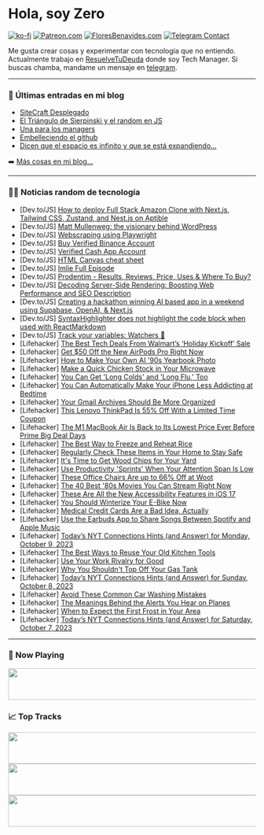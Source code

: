 # Hola, soy Zero

[![ko-fi](https://ko-fi.com/img/githubbutton_sm.svg)](https://ko-fi.com/J3J4N0LUK)
[![Patreon.com](https://img.shields.io/endpoint.svg?url=https%3A%2F%2Fshieldsio-patreon.vercel.app%2Fapi%3Fusername%3Dzerodragon%26type%3Dpatrons&style=for-the-badge)](https://patreon.com/zerodragon)
[![FloresBenavides.com](https://img.shields.io/website?down_message=oops&label=MiBlog&style=for-the-badge&up_message=online&url=https%3A%2F%2Ffloresbenavides.com)](https://floresbenavides.com)
[![Telegram Contact](https://img.shields.io/badge/escr%C3%ADbeme-ZeroDragon-%2326A5E4?style=for-the-badge&logo=telegram)](https://t.me/zerodragon)

Me gusta crear cosas y experimentar con tecnología que no entiendo.
Actualmente trabajo en [ResuelveTuDeuda](http://github.com/resuelve) donde soy Tech Manager.
Si buscas chamba, mandame un mensaje en [telegram](https://t.me/zerodragon).

---

### 📕 Últimas entradas en mi blog
<!-- BLOG-POST-LIST:START -->
- [SiteCraft Desplegado](https://floresbenavides.com/sitecraft-desplegado/)
- [El Triángulo de Sierpinski y el random en JS](https://floresbenavides.com/el-triangulo-de-sierpinski-y-el-random-en-js/)
- [Una para los managers](https://floresbenavides.com/una-para-los-managers/)
- [Embelleciendo el github](https://floresbenavides.com/embelleciendo-el-github/)
- [Dicen que el espacio es infinito y que se está expandiendo…](https://floresbenavides.com/dicen-que-el-espacio-es-infinito-y-que-se-esta-expandiendo/)
<!-- BLOG-POST-LIST:END -->

➡️ [Más cosas en mi blog...](https://floresbenavides.com)

---

### 👨‍💻 Noticias random de tecnología
<!-- TECH-POSTS:START -->
- [Dev.to/JS] [How to deploy Full Stack Amazon Clone with Next.js, Tailwind CSS, Zustand, and Nest.js on Aptible](https://dev.to/kishansheth/how-to-deploy-full-stack-amazon-clone-with-nextjs-tailwind-css-zustand-and-nestjs-on-aptible-4i2j)
- [Dev.to/JS] [Matt Mullenweg: the visionary behind WordPress](https://dev.to/opensourcee/meet-matt-mullenweg-the-visionary-behind-wordpress-ho6)
- [Dev.to/JS] [Webscraping using Playwright](https://dev.to/rickynyairo/webscraping-using-playwright-18d1)
- [Dev.to/JS] [Buy Verified Binance Account](https://dev.to/binancewyt3/buy-verified-binance-account-2hk6)
- [Dev.to/JS] [Verified Cash App Account](https://dev.to/binancewyt3/verified-cash-app-account-4p09)
- [Dev.to/JS] [HTML Canvas cheat sheet](https://dev.to/hoanganhlam/html-canvas-cheat-sheet-3op3)
- [Dev.to/JS] [Imlie Full Episode](https://dev.to/imliedesitv1/imlie-full-episode-1l9a)
- [Dev.to/JS] [Prodentim - Results, Reviews, Price, Uses &amp; Where To Buy?](https://dev.to/vdsakhtba/prodentim-results-reviews-price-uses-where-to-buy-53l4)
- [Dev.to/JS] [Decoding Server-Side Rendering: Boosting Web Performance and SEO Description](https://dev.to/eneaslari/decoding-server-side-rendering-boosting-web-performance-and-seo-description-2apj)
- [Dev.to/JS] [Creating a hackathon winning AI based app in a weekend using Supabase, OpenAI, &amp; Next.js](https://dev.to/asheeshh/creating-a-hackathon-winning-ai-based-app-in-a-weekend-using-supabase-openai-nextjs-2pe7)
- [Dev.to/JS] [SyntaxHighlighter does not highlight the code block when used with ReactMarkdown](https://dev.to/muditchoudhary/syntaxhighlighter-does-not-highlight-the-code-block-when-used-with-reactmarkdown-5fa9)
- [Dev.to/JS] [Track your variables: Watchers 👀](https://dev.to/dvalin99/track-your-variables-watchers-3j6c)
- [Lifehacker] [The Best Tech Deals From Walmart’s ‘Holiday Kickoff’ Sale](https://lifehacker.com/the-best-tech-deals-from-walmart-s-holiday-kickoff-sa-1850913084)
- [Lifehacker] [Get $50 Off the New AirPods Pro Right Now](https://lifehacker.com/get-50-off-the-new-airpods-pro-right-now-1850912629)
- [Lifehacker] [How to Make Your Own AI &#39;90s Yearbook Photo](https://lifehacker.com/how-to-make-your-own-ai-90s-yearbook-photo-1850912877)
- [Lifehacker] [Make a Quick Chicken Stock in Your Microwave](https://lifehacker.com/microwave-chicken-stock-recipe-1850912504)
- [Lifehacker] [You Can Get &#39;Long Colds&#39; and &#39;Long Flu,&#39; Too](https://lifehacker.com/long-colds-long-flu-versus-long-covid-1850912310)
- [Lifehacker] [You Can Automatically Make Your iPhone Less Addicting at Bedtime](https://lifehacker.com/use-greyscale-make-your-phone-less-addicting-1850912330)
- [Lifehacker] [Your Gmail Archives Should Be More Organized](https://lifehacker.com/your-gmail-archives-should-be-more-organized-1850912212)
- [Lifehacker] [This Lenovo ThinkPad Is 55% Off With a Limited Time Coupon](https://lifehacker.com/this-lenovo-thinkpad-is-55-off-with-a-limited-time-cou-1850912317)
- [Lifehacker] [The M1 MacBook Air Is Back to Its Lowest Price Ever Before Prime Big Deal Days](https://lifehacker.com/early-prime-day-deal-m1-macbook-air-1850912042)
- [Lifehacker] [The Best Way to Freeze and Reheat Rice](https://lifehacker.com/the-best-way-to-freeze-and-reheat-rice-1850871446)
- [Lifehacker] [Regularly Check These Items in Your Home to Stay Safe](https://lifehacker.com/regularly-check-these-items-in-your-home-to-stay-safe-1850911784)
- [Lifehacker] [It&#39;s Time to Get Wood Chips for Your Yard](https://lifehacker.com/its-time-to-get-wood-chips-for-your-yard-1850911759)
- [Lifehacker] [Use Productivity &#39;Sprints&#39; When Your Attention Span Is Low](https://lifehacker.com/how-to-use-sprints-productivity-method-1850911750)
- [Lifehacker] [These Office Chairs Are up to 66% Off at Woot](https://lifehacker.com/these-office-chairs-are-up-to-66-off-at-woot-1850911711)
- [Lifehacker] [The 40 Best &#39;80s Movies You Can Stream Right Now](https://lifehacker.com/the-best-80s-movies-you-can-stream-right-now-1850909972)
- [Lifehacker] [These Are All the New Accessibility Features in iOS 17](https://lifehacker.com/these-are-all-the-new-accessibility-features-in-ios-17-1850911314)
- [Lifehacker] [You Should Winterize Your E-Bike Now](https://lifehacker.com/you-should-winterize-your-e-bike-now-1850911208)
- [Lifehacker] [Medical Credit Cards Are a Bad Idea, Actually](https://lifehacker.com/medical-credit-cards-are-a-bad-idea-actually-1850910748)
- [Lifehacker] [Use the Earbuds App to Share Songs Between Spotify and Apple Music](https://lifehacker.com/use-the-earbuds-app-to-share-songs-between-spotify-and-1850911135)
- [Lifehacker] [Today’s NYT Connections Hints &lpar;and Answer&rpar; for Monday, October 9, 2023](https://lifehacker.com/nyt-connections-answer-today-october-9-2023-1850906560)
- [Lifehacker] [The Best Ways to Reuse Your Old Kitchen Tools](https://lifehacker.com/the-best-ways-to-reuse-your-old-kitchen-tools-1850903539)
- [Lifehacker] [Use Your Work Rivalry for Good](https://lifehacker.com/use-your-work-rivalry-for-good-1850903522)
- [Lifehacker] [Why You Shouldn&#39;t Top Off Your Gas Tank](https://lifehacker.com/why-you-shouldnt-top-off-your-gas-tank-1850903558)
- [Lifehacker] [Today’s NYT Connections Hints &lpar;and Answer&rpar; for Sunday, October 8, 2023](https://lifehacker.com/nyt-connections-answer-today-october-8-2023-1850906425)
- [Lifehacker] [Avoid These Common Car Washing Mistakes](https://lifehacker.com/avoid-these-common-car-washing-mistakes-1850903613)
- [Lifehacker] [The Meanings Behind the Alerts You Hear on Planes](https://lifehacker.com/the-meanings-behind-the-alerts-you-hear-on-planes-1850903647)
- [Lifehacker] [When to Expect the First Frost in Your Area](https://lifehacker.com/when-to-expect-the-first-frost-in-your-area-1850903636)
- [Lifehacker] [Today’s NYT Connections Hints &lpar;and Answer&rpar; for Saturday, October 7, 2023](https://lifehacker.com/nyt-connections-answer-today-october-7-2023-1850904847)<!-- TECH-POSTS:END -->

---

### 🎵 Now Playing
<a href="https://spotify-now-playing-dun.vercel.app/now-playing?open"><img src="https://spotify-now-playing-dun.vercel.app/now-playing" width="540" height="64"></a>

### 📈 Top Tracks
<a href="https://spotify-now-playing-dun.vercel.app/top-tracks?i=1&open"><img src="https://spotify-now-playing-dun.vercel.app/top-tracks?i=1" width="540" height="64"></a>
<a href="https://spotify-now-playing-dun.vercel.app/top-tracks?i=2&open"><img src="https://spotify-now-playing-dun.vercel.app/top-tracks?i=2" width="540" height="64"></a>
<a href="https://spotify-now-playing-dun.vercel.app/top-tracks?i=3&open"><img src="https://spotify-now-playing-dun.vercel.app/top-tracks?i=3" width="540" height="64"></a>
